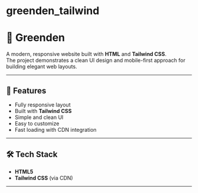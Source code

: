 # greenden_tailwind
# 🌿 Greenden

A modern, responsive website built with **HTML** and **Tailwind CSS**.  
The project demonstrates a clean UI design and mobile-first approach for building elegant web layouts.

---

## 🚀 Features
- Fully responsive layout
- Built with **Tailwind CSS**
- Simple and clean UI
- Easy to customize
- Fast loading with CDN integration

---

## 🛠️ Tech Stack
- **HTML5**
- **Tailwind CSS** (via CDN)

---




